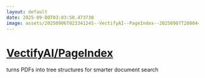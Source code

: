 ```yaml
---
layout: default
date: 2025-09-08T03:03:50.473730
image: assets/20250906T023341245--VectifyAI--PageIndex--20250907T200044031--cropped.png
---
```


# [VectifyAI/PageIndex](https://github.com/VectifyAI/PageIndex)

turns PDFs into tree structures for smarter document search
